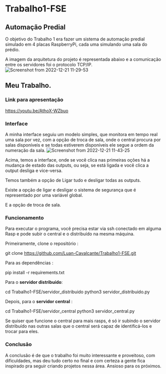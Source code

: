 # Trabalho1-FSE

## Automação Predial

O objetivo do Trabalho 1 era fazer um sistema de automação predial simulado em 4 placas RaspberryPi, cada uma simulando uma sala do prédio.

A imagem da arquitetura do projeto é representada abaixo e a comunicação entre os servidores foi o protocolo TCP/IP.
![Screenshot from 2022-12-21 11-29-53](https://user-images.githubusercontent.com/67024690/208928889-11bf91c1-705e-4ef4-8840-000195dce2be.png)

## Meu Trabalho. 

### Link para apresentação 

https://youtu.be/AthoX-WZbuo

### Interface

A minha interface seguiu um modelo simples, que monitora em tempo real uma sala por vez, com a opção de troca de sala, onde o central procura por salas disponíveis e se todas estiverem disponíveis ele segue a ordem da numeração da sala.
![Screenshot from 2022-12-21 11-43-25](https://user-images.githubusercontent.com/67024690/208931711-7a6d567c-7ebf-4250-9a2f-833e1de4c184.png)


Acima, temos a interface, onde se você clica nas primeiras oções há a mudança de estado das outputs, ou seja, se está ligada e você clica a output desliga e vice-versa.

Temos também a opção de Ligar tudo e desligar todas as outputs.

Existe a opção de ligar e desligar o sistema de segurança que é representado por uma variável global.

E a opção de troca de sala.

### Funcionamento 

Para executar o programa, você precisa estar via ssh conectado em alguma Rasp e pode subir o central e o distribuído na mesma máquina.

Primeiramente, clone o repositório :
  
  git clone https://github.com/Luan-Cavalcante/Trabalho1-FSE.git

Para as dependências :

  pip install -r requirements.txt

Para o **servidor distribuído**:

  cd Trabalho1-FSE/servidor_distribuido
  python3 servidor_distribuido.py
  
Depois, para o **servidor central** :

  cd Trabalho1-FSE/servidor_central
  python3 servidor_central.py
  
Se quiser que funcione o central para mais rasps, é só ir subindo o servidor distribuído nas outras salas que o central será capaz de identificá-los e trocar para eles.
 
### Conclusão

A conclusão é de que o trabalho foi muito interessante e proveitoso, com dificuldades, mas deu tudo certo no final e com certeza a gente fica inspirado pra seguir criando projetos nessa área. Ansioso para os próximos.
